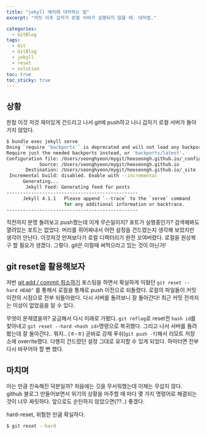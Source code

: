 ```yaml
---
title: "jekyll 에러에 대처하는 법"
excerpt: "커밋 이후 갑자기 로컬 서버가 실행되지 않을 때. 대처법."

categories:
  - GitBlog
tags:
  - Git
  - GitBlog
  - jekyll
  - reset
  - solution
toc: true
toc_sticky: true
---  
```

## 상황

한참 이것 저것 재미있게 건드리고 나서 git에 push하고 나니 갑자기 로컬 서버가 돌아가지 않았다.

```bash
$ bundle exec jekyll serve
Doing `require 'backports'` is deprecated and will not load any backport in the next major release.
Require just the needed backports instead, or 'backports/latest'.
Configuration file: /Users/seonghyeon/mygit/heoseongh.github.io/_config.yml
            Source: /Users/seonghyeon/mygit/heoseongh.github.io
       Destination: /Users/seonghyeon/mygit/heoseongh.github.io/_site
 Incremental build: disabled. Enable with --incremental
      Generating...
       Jekyll Feed: Generating feed for posts
------------------------------------------------
      Jekyll 4.1.1   Please append `--trace` to the `serve` command
                     for any additional information or backtrace.
------------------------------------------------ 
```

직전까지 분명 돌려보고 push했는데 이게 무슨일이지? 포트가 실행중인가? 검색해봐도 열려있는 포트는 없었다. 머리를 쥐어짜내서 어떤 설정을 건드렸는지 생각해 보았지만 생각이 안난다. 이것저것 만져보다가 로컬 디렉터리가 완전 꼬여버렸다. 로컬을 원상복구 할 필요가 생겼다. 그렇다. git은 이럴때 써먹으라고 있는 것이 아닌가!

## git reset을 활용해보자

저번 [git add / commit 취소하기](https://heoseongh.github.io/git/git-add-cancle/) 포스팅을 하면서 확실하게 익혔던 `git reset --hard HEAD^` 를 통해서 로컬을 통채로 push 이전으로 되돌렸다. 로컬의 파일들이 커밋 이전의 시점으로 전부 되돌아왔다. 다시 서버를 돌려보니 잘 돌아간다! 최근 커밋 전까지는 이상이 없었음을 알 수 있다. 

무엇이 문제였을까? 궁금해서 다시 미래로 가봤다. `git reflog`로 reset전 `hash id`를 찾아내고 `git reset --hard <hash id>`명령으로 복귀했다. 그리고 나서 서버를 돌려봤는데 잘 돌아간다.. 뭐지.. (ㅎ-ㅎ) 곧바로 강제 푸쉬(`git push -f`)해서 리모트 저장소에 overrite했다. 다행히 건드렸던 설정 그대로 유지할 수 있게 되었다. 하마터면 전부 다시 바꾸어야 할 뻔 했다.



## 마치며

아는 만큼 친숙해진 덕분일까? 처음에는 깃을 무서워했는데 이제는 무섭지 않다. github 블로그 만들어보면서 위기의 상황을 마주할 때 마다 몇 가지 명령어로 해결되는 것이 너무 짜릿하다. 앞으로도 순탄하지 않았으면(??..) 좋겠다.

hard-reset, 위험한 만큼 확실하다.

```bash
$ git reset --hard
```

